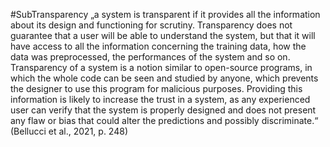 #SubTransparency
„a system is transparent if it provides all the information about its design and functioning for scrutiny. Transparency does not guarantee that a user will be able to understand the system, but that it will have access to all the information concerning the training data, how the data was preprocessed, the performances of the system and so on. Transparency of a system is a notion similar to open-source programs, in which the whole code can be seen and studied by anyone, which prevents the designer to use this program for malicious purposes. Providing this information is likely to increase the trust in a system, as any experienced user can verify that the system is properly designed and does not present any flaw or bias that could alter the predictions and possibly discriminate.“ (Bellucci et al., 2021, p. 248)